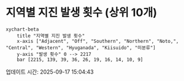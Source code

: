 # 지역별 지진 발생 횟수 (상위 10개)

```mermaid
xychart-beta
    title "지역별 지진 발생 횟수"
    x-axis ["Adjacent", "Off", "Southern", "Northern", "Noto,", "Central", "Western", "Hyuganada", "Kiisuido", "미분류"]
    y-axis "발생 횟수" 0 --> 2217
    bar [2215, 139, 39, 36, 26, 19, 16, 14, 10, 9]
```

업데이트 시간: 2025-09-17 15:04:43
